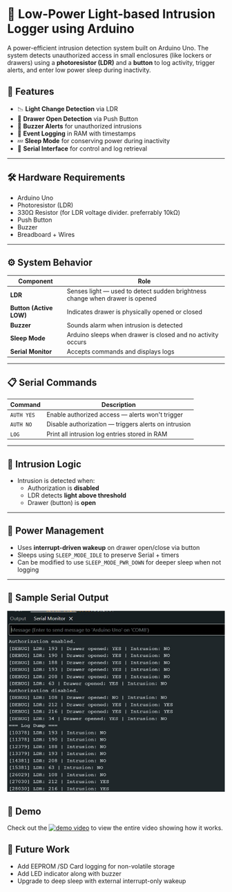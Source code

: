 # 🔐 Low-Power Light-based Intrusion Logger using Arduino

A power-efficient intrusion detection system built on Arduino Uno. The system detects unauthorized access in small enclosures (like lockers or drawers) using a **photoresistor (LDR)** and a **button** to log activity, trigger alerts, and enter low power sleep during inactivity.

## 🚀 Features

- 📉 **Light Change Detection** via LDR
- 🔘 **Drawer Open Detection** via Push Button
- 🔔 **Buzzer Alerts** for unauthorized intrusions
- 💾 **Event Logging** in RAM with timestamps
- 💤 **Sleep Mode** for conserving power during inactivity
- 🔄 **Serial Interface** for control and log retrieval

---

## 🛠️ Hardware Requirements

- Arduino Uno
- Photoresistor (LDR)
- 330Ω Resistor (for LDR voltage divider. preferrably 10kΩ)
- Push Button
- Buzzer
- Breadboard + Wires

---

## ⚙️ System Behavior

| Component | Role |
|----------|------|
| **LDR** | Senses light — used to detect sudden brightness change when drawer is opened |
| **Button (Active LOW)** | Indicates drawer is physically opened or closed |
| **Buzzer** | Sounds alarm when intrusion is detected |
| **Sleep Mode** | Arduino sleeps when drawer is closed and no activity occurs |
| **Serial Monitor** | Accepts commands and displays logs |

---

## 📋 Serial Commands

| Command | Description |
|--------|-------------|
| `AUTH YES` | Enable authorized access — alerts won't trigger |
| `AUTH NO`  | Disable authorization — triggers alerts on intrusion |
| `LOG`      | Print all intrusion log entries stored in RAM |

---

## 🧠 Intrusion Logic

- Intrusion is detected when:
  - Authorization is **disabled**
  - LDR detects **light above threshold**
  - Drawer (button) is **open**

---

## 🔄 Power Management

- Uses **interrupt-driven wakeup** on drawer open/close via button
- Sleeps using `SLEEP_MODE_IDLE` to preserve Serial + timers
- Can be modified to use `SLEEP_MODE_PWR_DOWN` for deeper sleep when not logging

---

## 🧾 Sample Serial Output

[![Sample Output](./output.jpg)]()


## 🎥 Demo
Check out the [![demo video](./thumbnail.png)](https://imgur.com/a/980a9Wp) to view the entire video showing how it works. <br>

## 📝 Future Work
- Add EEPROM /SD Card logging for non-volatile storage
- Add LED indicator along with buzzer
- Upgrade to deep sleep with external interrupt-only wakeup
